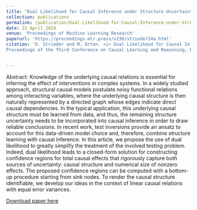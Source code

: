 ```yaml
---
title: "Dual Likelihood for Causal Inference under Structure Uncertainty"
collection: publications
permalink: /publication/Dual-Likelihood-for-Causal-Inference-under-Structure-Uncertainty
date: 22 April 2024
venue: 'Proceedings of Machine Learning Research'
paperurl: 'https://proceedings.mlr.press/v236/strieder24a.html'
citation: 'D. Strieder and M. Drton. <i> Dual Likelihood for Causal Inference under Structure Uncertainty. </i>
Proceedings of the Third Conference on Causal Learning and Reasoning, PMLR 236:1-17, (2024).'


---
```

Abstract: Knowledge of the underlying causal relations is essential for inferring the effect of interventions in complex systems. In a widely studied approach, structural causal models postulate noisy functional relations among interacting variables, where the underlying causal structure is then naturally represented by a directed graph whose edges indicate direct causal dependencies. In the typical application, this underlying causal structure must be learned from data, and thus, the remaining structure uncertainty needs to be incorporated into causal inference in order to draw reliable conclusions. In recent work, test inversions provide an ansatz to account for this data-driven model choice and, therefore, combine structure learning with causal inference. In this article, we propose the use of dual likelihood to greatly simplify the treatment of the involved testing problem. Indeed, dual likelihood leads to a closed-form solution for constructing confidence regions for total causal effects that rigorously capture both sources of uncertainty: causal structure and numerical size of nonzero effects. The proposed confidence regions can be computed with a bottom-up procedure starting from sink nodes. To render the causal structure identifiable, we develop our ideas in the context of linear causal relations with equal error variances.


[Download paper here](https://proceedings.mlr.press/v236/strieder24a.html)


